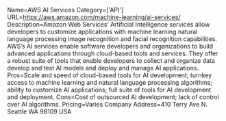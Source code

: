 Name=AWS AI Services
Category=['API']
URL=https://aws.amazon.com/machine-learning/ai-services/
Description=Amazon Web Services’ Artificial Intelligence services allow developers to customize applications with machine learning natural language processing image recognition and facial recognition capabilities. AWS’s AI services enable software developers and organizations to build advanced applications through cloud-based tools and services. They offer a robust suite of tools that enable developers to collect and organize data develop and test AI models and deploy and manage AI applications.
Pros=Scale and speed of cloud-based tools for AI development; turnkey access to machine learning and natural language processing algorithms; ability to customize AI applications; full suite of tools for AI development and deployment.
Cons=Cost of outsourced AI development; lack of control over AI algorithms.
Pricing=Varies
Company Address=410 Terry Ave N. Seattle WA 98109 USA
